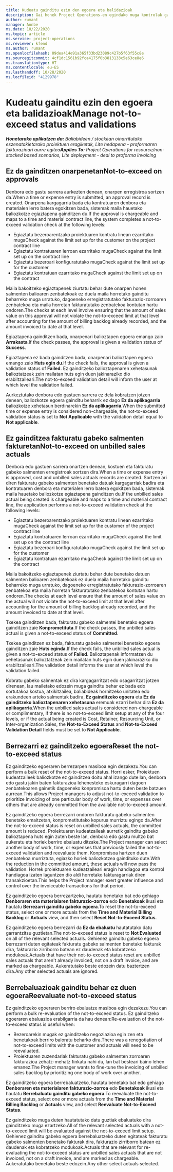 ```yaml
---
title: Kudeatu gainditu ezin den egoera eta balidazioak
description: Gai honek Project Operations-en egindako muga kontrolak gainditu ez daitezen buruzko informazioa eskaintzen du.
author: rumant
manager: Annbe
ms.date: 10/22/2020
ms.topic: article
ms.service: project-operations
ms.reviewer: kfend
ms.author: rumant
ms.openlocfilehash: 09dea414e91a365f33bd23089c427b5f63f55c8e
ms.sourcegitcommit: 4cf1dc1561b92fca4175f0b3813133c5e63ce8e6
ms.translationtype: HT
ms.contentlocale: eu-ES
ms.lasthandoff: 10/28/2020
ms.locfileid: "4129978"
---
```

# <a name="manage-not-to-exceed-status-and-validations"></a><span data-ttu-id="9c794-103">Kudeatu gainditu ezin den egoera eta balidazioak</span><span class="sxs-lookup"><span data-stu-id="9c794-103">Manage not-to-exceed status and validations</span></span> 

<span data-ttu-id="9c794-104">_**Honetarako aplikatzen da:** Baliabideen / stockean oinarritutako eszenatokietarako proiektuen eragiketak, Lite hedapena - proformaren fakturazioari aurre egitea_</span><span class="sxs-lookup"><span data-stu-id="9c794-104">_**Applies To:** Project Operations for resource/non-stocked based scenarios, Lite deployment - deal to proforma invoicing_</span></span>

## <a name="not-to-exceed-on-approvals"></a><span data-ttu-id="9c794-105">Ez da gainditzen onarpenetan</span><span class="sxs-lookup"><span data-stu-id="9c794-105">Not-to-exceed on approvals</span></span>

<span data-ttu-id="9c794-106">Denbora edo gastu sarrera aurkezten denean, onarpen erregistroa sortzen da.</span><span class="sxs-lookup"><span data-stu-id="9c794-106">When a time or expense entry is submitted, an approval record is created.</span></span> <span data-ttu-id="9c794-107">Onarpena kargagarria bada eta kontratuaren denbora eta materialen lerro batera egokitzen bada, sistemak maila hauetako baliozkotze egiaztapena gainditzen du.</span><span class="sxs-lookup"><span data-stu-id="9c794-107">If the approval is chargeable and maps to a time and material contract line, the system completes a not-to-exceed validation check at the following levels:</span></span>

  - <span data-ttu-id="9c794-108">Egiaztatu bezeroarentzako proiektuaren kontratu linean ezarritako muga</span><span class="sxs-lookup"><span data-stu-id="9c794-108">Check against the limit set up for the customer on the project contract line</span></span>
  - <span data-ttu-id="9c794-109">Egiaztatu kontratuaren lerroan ezarritako muga</span><span class="sxs-lookup"><span data-stu-id="9c794-109">Check against the limit set up on the contract line</span></span>
  - <span data-ttu-id="9c794-110">Egiaztatu bezeroari konfiguratutako muga</span><span class="sxs-lookup"><span data-stu-id="9c794-110">Check against the limit set up for the customer</span></span>
  - <span data-ttu-id="9c794-111">Egiaztatu kontratuan ezarritako muga</span><span class="sxs-lookup"><span data-stu-id="9c794-111">Check against the limit set up on the contract</span></span>

<span data-ttu-id="9c794-112">Maila bakoitzeko egiaztapenek ziurtatu behar dute onarpen honen salmenten balioaren zenbatekoak ez duela maila horretako gainditu beharreko muga urratuko, dagoeneko erregistratutako fakturazio-zorroaren zenbatekoa eta maila horretan fakturatutako zenbatekoa kontutan hartu ondoren.</span><span class="sxs-lookup"><span data-stu-id="9c794-112">The checks at each level involve ensuring that the amount of sales value on this approval will not violate the not-to-exceed limit at that level after accounting for the amount of billing backlog already recorded, and the amount invoiced to date at that level.</span></span>

<span data-ttu-id="9c794-113">Egiaztapena gainditzen bada, onarpenari balioztapen egoera emango zaio **Arrakasta**.</span><span class="sxs-lookup"><span data-stu-id="9c794-113">If the check passes, the approval is given a validation status of **Success**.</span></span>

<span data-ttu-id="9c794-114">Egiaztapena ez bada gainditzen bada, onarpenari balioztapen egoera emango zaio **Huts egin du**.</span><span class="sxs-lookup"><span data-stu-id="9c794-114">If the check fails, the approval is given a validation status of **Failed**.</span></span> <span data-ttu-id="9c794-115">Ez gainditzeko balioztapenaren xehetasunak balioztatzeak zein mailatan huts egin duen jakinaraziko dio erabiltzaileari.</span><span class="sxs-lookup"><span data-stu-id="9c794-115">The not-to-exceed validation detail will inform the user at which level the validation failed.</span></span>

<span data-ttu-id="9c794-116">Aurkeztutako denbora edo gastuen sarrera ez dela kobratzen jotzen denean, baliozkotze egoera gainditu beharrik ez dago **Ez da aplikagarria** baliozkotze xehetasun berdinarekin **Ez da aplikagarria**.</span><span class="sxs-lookup"><span data-stu-id="9c794-116">When the submitted time or expense entry is considered non-chargeable, the not-to-exceed validation status is set to **Not Applicable** with the validation detail equal to **Not applicable**.</span></span>

## <a name="not-to-exceed-on-unbilled-sales-actuals"></a><span data-ttu-id="9c794-117">Ez gainditzea fakturatu gabeko salmenten fakturetan</span><span class="sxs-lookup"><span data-stu-id="9c794-117">Not-to-exceed on unbilled sales actuals</span></span>

<span data-ttu-id="9c794-118">Denbora edo gastuen sarrera onartzen denean, kostuen eta fakturatu gabeko salmenten erregistroak sortzen dira.</span><span class="sxs-lookup"><span data-stu-id="9c794-118">When a time or expense entry is approved, cost and unbilled sales actuals records are created.</span></span> <span data-ttu-id="9c794-119">Sortzen ari diren fakturatu gabeko salmenten benetako datuak kargagarriak badira eta kontratuaren denbora eta materialen lerro batera egokitzen bada, sistemak maila hauetako baliozkotze egiaztapena gainditzen du.</span><span class="sxs-lookup"><span data-stu-id="9c794-119">If the unbilled sales actual being created is chargeable and maps to a time and material contract line, the application performs a not-to-exceed validation check at the following levels:</span></span>

  - <span data-ttu-id="9c794-120">Egiaztatu bezeroarentzako proiektuaren kontratu linean ezarritako muga</span><span class="sxs-lookup"><span data-stu-id="9c794-120">Check against the limit set up for the customer of the project contract line</span></span>
  - <span data-ttu-id="9c794-121">Egiaztatu kontratuaren lerroan ezarritako muga</span><span class="sxs-lookup"><span data-stu-id="9c794-121">Check against the limit set up on the contract line</span></span>
  - <span data-ttu-id="9c794-122">Egiaztatu bezeroari konfiguratutako muga</span><span class="sxs-lookup"><span data-stu-id="9c794-122">Check against the limit set up for the customer</span></span>
  - <span data-ttu-id="9c794-123">Egiaztatu kontratuan ezarritako muga</span><span class="sxs-lookup"><span data-stu-id="9c794-123">Check against the limit set up on the contract</span></span>

<span data-ttu-id="9c794-124">Maila bakoitzeko egiaztapenek ziurtatu behar dute benetako datuen salmenten balioaren zenbatekoak ez duela maila horretako gainditu beharreko muga urratuko, dagoeneko erregistratutako fakturazio-zorroaren zenbatekoa eta maila horretan fakturatutako zenbatekoa kontutan hartu ondoren.</span><span class="sxs-lookup"><span data-stu-id="9c794-124">The checks at each level ensure that the amount of sales value on the actual will not violate the not-to-exceed limit at that level after accounting for the amount of billing backlog already recorded, and the amount invoiced to date at that level.</span></span>

<span data-ttu-id="9c794-125">Txekea gainditzen bada, fakturatu gabeko salmentei benetako egoera gainditzen zaie **Konprometituta**.</span><span class="sxs-lookup"><span data-stu-id="9c794-125">If the check passes, the unbilled sales actual is given a not-to-exceed status of **Committed**.</span></span>

<span data-ttu-id="9c794-126">Txekea gainditzen ez bada, fakturatu gabeko salmentei benetako egoera gainditzen zaie **Huts eginda**.</span><span class="sxs-lookup"><span data-stu-id="9c794-126">If the check fails, the unbilled sales actual is given a not-to-exceed status of **Failed**.</span></span> <span data-ttu-id="9c794-127">Balioztapenak informatzen du xehetasunak balioztatzeak zein mailatan huts egin duen jakinaraziko dio erabiltzaileari.</span><span class="sxs-lookup"><span data-stu-id="9c794-127">The validation detail informs the user at which level the validation failed.</span></span>

<span data-ttu-id="9c794-128">Kobratu gabeko salmentak ez dira kargagarritzat edo osagarritzat jotzen direnean, lau mailetako edozein muga gainditu behar ez bada edo sortutakoa kostua, atxikitzailea, baliabideak hornitzeko unitatea edo erakundeen arteko salmentak badira, **Ez gainditzeko egoera** eta **Ez da gainditzeko balioztapenaren xehetasuna** eremuak ezarri behar dira **Ez da aplikagarria**.</span><span class="sxs-lookup"><span data-stu-id="9c794-128">When the unbilled sales actual is considered non-chargeable or complimentary, if there is no not-to-exceed limit setup at any of the four levels, or if the actual being created is Cost, Retainer, Resourcing Unit, or Inter-organization Sales, the **Not-to-Exceed Status** and **Not-to-Exceed Validation Detail** fields must be set to **Not Applicable**.</span></span>

## <a name="reset-the-not-to-exceed-status"></a><span data-ttu-id="9c794-129">Berrezarri ez gainditzeko egoera</span><span class="sxs-lookup"><span data-stu-id="9c794-129">Reset the not-to-exceed status</span></span>

<span data-ttu-id="9c794-130">Ez gainditzeko egoeraren berrezarpen masiboa egin dezakezu.</span><span class="sxs-lookup"><span data-stu-id="9c794-130">You can perform a bulk reset of the not-to-exceed status.</span></span> <span data-ttu-id="9c794-131">Horri esker, Proiektuen kudeatzaileek baliozkotze ez gainditzea doitu ahal izango dute lan, denbora edo gastu jakin baten fakturazioa lehenesteko eskuragarri dagoen zenbatekoaren gainetik dagoeneko konpromisoa hartu duten beste batzuen aurrean.</span><span class="sxs-lookup"><span data-stu-id="9c794-131">This allows Project managers to adjust not-to-exceed validation to prioritize invoicing of one particular body of work, time, or expenses over others that are already committed from the available not-to-exceed amount.</span></span>

<span data-ttu-id="9c794-132">Ez gainditzeko egoera berrezarri ondoren fakturatu gabeko salmenten benetako emaitzetan, konprometitutako kopurua murriztu egingo da.</span><span class="sxs-lookup"><span data-stu-id="9c794-132">After the not-to-exceed status is reset on unbilled sales actuals, the committed amount is reduced.</span></span> <span data-ttu-id="9c794-133">Proiektuaren kudeatzaileak aurretik gainditu gabeko balioztapena huts egin zuten beste lan, denbora edo gastu multzo bat aukeratu eta horiek berriro ebaluatu ditzake.</span><span class="sxs-lookup"><span data-stu-id="9c794-133">The Project manager can select another body of work, time, or expenses that previously failed the not-to-exceed validation and reevaluate them.</span></span> <span data-ttu-id="9c794-134">Konpromisoa hartzen duen zenbatekoa murriztuta, egiazko horiek baliozkotzea gaindituko dute.</span><span class="sxs-lookup"><span data-stu-id="9c794-134">With the reduction in the committed amount, these actuals will now pass the validation.</span></span> <span data-ttu-id="9c794-135">Horrek proiektuaren kudeatzaileari eragin handiagoa eta kontrol handiagoa izaten laguntzen dio aldi horretako fakturagarriak diren transakzioetan.</span><span class="sxs-lookup"><span data-stu-id="9c794-135">This helps the Project manager exert greater influence and control over the invoiceable transactions for that period.</span></span>

<span data-ttu-id="9c794-136">Ez gainditzeko egoera berrezartzeko, hautatu benetako bat edo gehiago **Denboraren eta materialaren fakturazio-zorroa** edo **Benetakoak** ikusi eta hautatu **Berrezarri gainditu gabeko egoera**.</span><span class="sxs-lookup"><span data-stu-id="9c794-136">To reset the not-to-exceed status, select one or more actuals from the **Time and Material Billing Backlog** or **Actuals** view, and then select **Reset Not-to-Exceed Status**.</span></span>

<span data-ttu-id="9c794-137">Ez gainditzeko egoera berrezarri da **Ez da ebaluatu** hautatutako datu garrantzitsu guztietan.</span><span class="sxs-lookup"><span data-stu-id="9c794-137">The not-to-exceed status is reset to **Not Evaluated** on all of the relevant selected actuals.</span></span> <span data-ttu-id="9c794-138">Gehienez gainditu gabeko egoera berrezarri duten egitateak fakturatu gabeko salmenten benetako fakturak dira, fakturazio zirriborro batean ez daudenak eta kobratzeko modukoak.</span><span class="sxs-lookup"><span data-stu-id="9c794-138">Actuals that have their not-to-exceed status reset are unbilled sales actuals that aren't already invoiced, not on a draft invoice, and are marked as chargeable.</span></span> <span data-ttu-id="9c794-139">Aukeratutako beste edozein datu baztertzen dira.</span><span class="sxs-lookup"><span data-stu-id="9c794-139">Any other selected actuals are ignored.</span></span>

## <a name="reevaluate-not-to-exceed-status"></a><span data-ttu-id="9c794-140">Berrebaluazioak gainditu behar ez duen egoera</span><span class="sxs-lookup"><span data-stu-id="9c794-140">Reevaluate not-to-exceed status</span></span>

<span data-ttu-id="9c794-141">Ez gainditzeko egoeraren berriro ebaluatze masiboa egin dezakezu.</span><span class="sxs-lookup"><span data-stu-id="9c794-141">You can perform a bulk re-evaluation of the not-to-exceed status.</span></span> <span data-ttu-id="9c794-142">Ez gainditzeko egoeraren ebaluazioa erabilgarria da hau denean:</span><span class="sxs-lookup"><span data-stu-id="9c794-142">Re-evaluation of the not-to-exceed status is useful when:</span></span>

  - <span data-ttu-id="9c794-143">Bezeroarekin mugak ez gainditzeko negoziazioa egin zen eta benetakoak berriro baloratu beharko dira.</span><span class="sxs-lookup"><span data-stu-id="9c794-143">There was a renegotiation of not-to-exceed limits with the customer and actuals will need to be reevaluated.</span></span>
  - <span data-ttu-id="9c794-144">Proiektuaren zuzendariak fakturatu gabeko salmenten zorroaren fakturazioa zehatz-mehatz finkatu nahi du, lan bat besteari baino lehen emanez.</span><span class="sxs-lookup"><span data-stu-id="9c794-144">The Project manager wants to fine-tune the invoicing of unbilled sales backlog by prioritizing one body of work over another.</span></span>

<span data-ttu-id="9c794-145">Ez gainditzeko egoera berrebaluatzeko, hautatu benetako bat edo gehiago **Denboraren eta materialaren fakturazio-zorroa** edo **Benetakoak** ikusi eta hautatu **Berrebaluatu gainditu gabeko egoera**.</span><span class="sxs-lookup"><span data-stu-id="9c794-145">To reevaluate the not-to-exceed status, select one or more actuals from the **Time and Material Billing Backlog** or **Actuals** view, and select **Reevaluate Not-to-Exceed Status**.</span></span>

<span data-ttu-id="9c794-146">Ez gainditzeko muga duten hautatutako datu guztiak ebaluatuko dira gainditzeko muga ezartzeko.</span><span class="sxs-lookup"><span data-stu-id="9c794-146">All of the relevant selected actuals with a not-to-exceed limit will be evaluated against the not-to-exceed limit setup.</span></span> <span data-ttu-id="9c794-147">Gehienez gainditu gabeko egoera berrebaluatzeko duten egitateak fakturatu gabeko salmenten benetako fakturak dira, fakturazio zirriborro batean ez daudenak eta kobratzeko modukoak.</span><span class="sxs-lookup"><span data-stu-id="9c794-147">Actuals that are relevant for re-evaluating the not-to-exceed status are unbilled sales actuals that are not invoiced, not on a draft invoice, and are marked as chargeable.</span></span> <span data-ttu-id="9c794-148">Aukeratutako benetako beste edozein.</span><span class="sxs-lookup"><span data-stu-id="9c794-148">Any other select actuals selected.</span></span>

